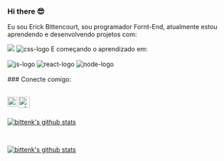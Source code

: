### Hi there 😎


Eu sou Erick Bittencourt, sou programador Fornt-End, atualmente estou aprendendo e desenvolvendo projetos com:

<img src="https://img.shields.io/badge/HTML5-E34F26?style=for-the-badge&logo=html5&logoColor=white" atl="html-logo"/>

<img src="https://img.shields.io/badge/CSS3-1572B6?style=for-the-badge&logo=css3&logoColor=white" alt="css-logo"/>
E começando o aprendizado em:
<br>
<br>
<img src="https://img.shields.io/badge/JavaScript-F7DF1E?style=for-the-badge&logo=javascript&logoColor=black" alt="js-logo"/>
<img src="https://img.shields.io/badge/React-20232A?style=for-the-badge&logo=react&logoColor=61DAFB" alt="react-logo"/>
<img src="https://img.shields.io/badge/Node.js-43853D?style=for-the-badge&logo=node.js&logoColor=white" alt="node-logo"/>
<br>
<br>
### Conecte comigo:
<br>
<br>
<p>
<a href="https://www.linkedin.com/in/erick-bittencourt/" target="_blank">
<img align="left" alt="LinkedIn" width="22px" src="https://cdn.jsdelivr.net/npm/simple-icons@v3/icons/linkedin.svg" />
</a>
  <a href="https://web.whatsapp.com/send?phone=5511987217124" target="_blank">
    <img align="left" alt="whatszap" width="25px" src="https://static-00.iconduck.com/assets.00/whatsapp-icon-512x512-jtfg9vc0.png"/>
  </a>
</p>
<br />
<br />

[![bittenk's github stats](https://github-readme-stats.vercel.app/api?username=bittenk&show_icons=true&theme=buefy)](https://github.com/rodolfomori/github-readme-stats)

<br />

[![bittenk's github stats](https://github-readme-stats.vercel.app/api/top-langs/?username=bittenk&layout=compact&show_icons=true&theme=buefy)](https://github.com/bittenk/github-readme-stats)
